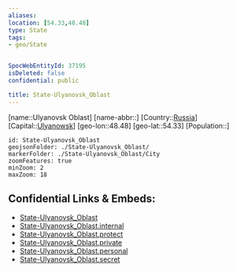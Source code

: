 ```yaml
---
aliases: 
location: [54.33,48.48]
type: State
tags:
- geo/State


SpocWebEntityId: 37195
isDeleted: false
confidential: public

title: State-Ulyanovsk_Oblast
---
```

[name::Ulyanovsk Oblast]
[name-abbr::]
[Country::[Russia](geo/Continent/Europe/Russia.md)]
[Capital::[Ulyanowsk](geo/Continent/Europe/Russia/City/Ulyanowsk.md)]
[geo-lon::48.48]
[geo-lat::54.33]
[Population::]



```leaflet
id: State-Ulyanovsk_Oblast
geojsonFolder: ./State-Ulyanovsk_Oblast/
markerFolder: ./State-Ulyanovsk_Oblast/City
zoomFeatures: true 
minZoom: 2 
maxZoom: 18
```


## Confidential Links & Embeds: 
- [State-Ulyanovsk_Oblast](../../../../../../_public/geo/Continent/Europe/Russia/State/State-Ulyanovsk_Oblast.md) 
- [State-Ulyanovsk_Oblast.internal](../../../../../../_internal/geo/Continent/Europe/Russia/State/State-Ulyanovsk_Oblast.internal.md) 
- [State-Ulyanovsk_Oblast.protect](../../../../../../_protect/geo/Continent/Europe/Russia/State/State-Ulyanovsk_Oblast.protect.md) 
- [State-Ulyanovsk_Oblast.private](../../../../../../_private/geo/Continent/Europe/Russia/State/State-Ulyanovsk_Oblast.private.md) 
- [State-Ulyanovsk_Oblast.personal](../../../../../../_personal/geo/Continent/Europe/Russia/State/State-Ulyanovsk_Oblast.personal.md) 
- [State-Ulyanovsk_Oblast.secret](../../../../../../_secret/geo/Continent/Europe/Russia/State/State-Ulyanovsk_Oblast.secret.md) 
